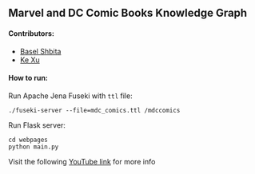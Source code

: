 ## Marvel and DC Comic Books Knowledge Graph
#### Contributors:
* [Basel Shbita](https://github.com/basels)
* [Ke Xu](https://github.com/xkgoodbest)

#### How to run:
Run Apache Jena Fuseki with ```ttl``` file:
```
./fuseki-server --file=mdc_comics.ttl /mdccomics
```
Run Flask server:
```
cd webpages
python main.py
```

Visit the following [YouTube link](https://youtu.be/MYFi45EeZV0) for more info